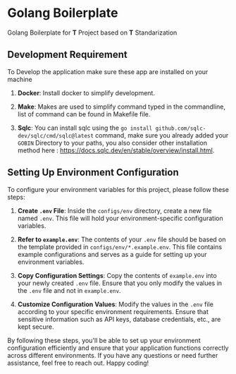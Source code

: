 # Golang Boilerplate

Golang Boilerplate for **T** Project based on **T** Standarization

## Development Requirement

To Develop the application make sure these app are installed on your machine

1. **Docker**: Install docker to simplify development.

2. **Make**: Makes are used to simplify command typed in the commandline, list of command can be found in Makefile file.

3. **Sqlc**: You can install sqlc using the `go install github.com/sqlc-dev/sqlc/cmd/sqlc@latest` command, make sure
you already added your `GOBIN` Directory to your paths, you also consider other installation method here : https://docs.sqlc.dev/en/stable/overview/install.html.

## Setting Up Environment Configuration

To configure your environment variables for this project, please follow these steps:

1. **Create `.env` File**: Inside the `configs/env` directory, create a new file named `.env`. This file will hold your environment-specific configuration variables.

2. **Refer to `example.env`**: The contents of your `.env` file should be based on the template provided in `configs/env/*.example.env`. This file contains example configurations and serves as a guide for setting up your environment variables.

3. **Copy Configuration Settings**: Copy the contents of `example.env` into your newly created `.env` file. Ensure that you only modify the values in the `.env` file and not in `example.env`.

4. **Customize Configuration Values**: Modify the values in the `.env` file according to your specific environment requirements. Ensure that sensitive information such as API keys, database credentials, etc., are kept secure.

By following these steps, you'll be able to set up your environment configuration efficiently and ensure that your application functions correctly across different environments. If you have any questions or need further assistance, feel free to reach out. Happy coding!